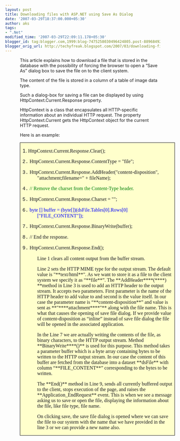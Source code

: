 ```yaml
---
layout: post
title: Downloading files with ASP.NET using Save As Dialog
date: '2007-03-29T18:37:00.000+05:30'
author: aks
tags:
- ".Net"
modified_time: '2007-03-29T22:09:11.178+05:30'
blogger_id: tag:blogger.com,1999:blog-7475258030496424805.post-8896849269275192446
blogger_orig_url: http://techyfreak.blogspot.com/2007/03/downloading-files-with-aspnet-using.html
---
```


<p style="margin-left: 0.5in;"><span style="font-size:100%;">This article 
explains  how to download a file that is stored in the database with the 
possibility of  forcing the browser to open a “Save As” dialog box to save 
the file on to the client system. <o:p></o:p></p> <p style="margin-left: 
0.5in;"><span style="font-size:100%;">The content of the  file is stored in a 
column of a table of image data type.<o:p></o:p></p> <p style="margin-left: 
0.5in;"><span style="font-size:100%;">Such a dialog-box  for saving a file can 
be displayed by using <span class="SpellE"  
style="font-size:100%;">HttpContext.Current.Response<span 
style="font-size:100%;"> property.  <o:p></o:p></p> <p style="margin-left: 
0.5in;"><span class="SpellE"  style="font-size:100%;">HttpContext<span 
style="font-size:100%;"> is a class that  encapsulates all HTTP-specific 
information about an individual HTTP request. The  property <span 
class="SpellE">HttpContext.Current gets the <span class="SpellE">HttpContext 
object for the current HTTP request.<span style="font-size:100%;">  
<o:p></o:p></p> <p style="margin-left: 0.5in;"><span style="font-size:100%;"> 
Here is an example:  <span class="fullpost"><span 
class="fullpost"><o:p></o:p></p> <table class="MsoTableGrid" style="border: 
medium none ; background: rgb(255, 255, 204) none repeat scroll 0% 50%; 
-moz-background-clip: -moz-initial; -moz-background-origin: -moz-initial; 
-moz-background-inline-policy: -moz-initial; margin-left: 0.5in; 
border-collapse: collapse;" border="1" cellpadding="0" cellspacing="0">  <tr 
style=""> <td style="border: 1pt solid windowtext; padding: 0in 5.4pt; width: 
487.8pt;" valign="top" width="650"> <p class="MsoNormal" style="margin-left: 
0.5in; text-indent: -0.5in;"><span style=";font-family:'Courier 
New';font-size:100%;"  ><span style="">1.<span style="font-style: normal; 
font-variant: normal; font-weight: normal; line-height: normal; 
font-size-adjust: none; font-stretch: normal;font-family:'Times New Roman';" > 
            <span class="SpellE"  style="font-size:100%;"><span 
style="font-family:Verdana;">HttpContext.Current.Response.Clear<span 
style=";font-family:Verdana;font-size:100%;"  >();<o:p></o:p></p> <p 
class="MsoNormal" style="margin-left: 0.5in; text-indent: -0.5in;"><span 
style=";font-family:'Courier New';font-size:100%;"  ><span style="">2.<span 
style="font-style: normal; font-variant: normal; font-weight: normal; 
line-height: normal; font-size-adjust: none; font-stretch: 
normal;font-family:'Times New Roman';" >             <span class="SpellE"  
style="font-size:100%;"><span 
style="font-family:Verdana;">HttpContext.Current.Response.ContentType<span 
style=";font-family:Verdana;font-size:100%;"  >  = "file";<span style="">      
   <o:p></o:p></p> <p class="MsoNormal" style="margin-left: 0.5in; 
text-indent: -0.5in;"><span style=";font-family:'Courier New';font-size:100%;" 
 ><span style="">3.<span style="font-style: normal; font-variant: normal; 
font-weight: normal; line-height: normal; font-size-adjust: none; 
font-stretch: normal;font-family:'Times New Roman';" >             <span 
class="SpellE"  style="font-size:100%;"><span 
style="font-family:Verdana;">HttpContext.Current.Response.AddHeader<span 
style=";font-family:Verdana;font-size:100%;"  >("content-disposition",<span 
style="">    <span style="">                                     "<span 
class="SpellE">attachment;filename=" + <span 
class="SpellE">fileName);<o:p></o:p></p> <p class="MsoNormal" 
style="margin-left: 0.5in; text-indent: -0.5in;"><span 
style=";font-family:'Courier New';font-size:100%;"  ><span style="">4.<span 
style="font-style: normal; font-variant: normal; font-weight: normal; 
line-height: normal; font-size-adjust: none; font-stretch: 
normal;font-family:'Times New Roman';" >                <span 
style=";font-family:Verdana;font-size:100%;color:green;"   >//  Remove the 
<span class="SpellE">charset from the Content-Type  header.<o:p></o:p></p> <p 
class="MsoNormal" style="margin-left: 0.5in; text-indent: -0.5in;"><span 
style=";font-family:'Courier New';font-size:100%;"  ><span style="">5.<span 
style="font-style: normal; font-variant: normal; font-weight: normal; 
line-height: normal; font-size-adjust: none; font-stretch: 
normal;font-family:'Times New Roman';" >                <span class="SpellE"  
style="font-size:100%;"><span 
style="font-family:Verdana;">HttpContext.Current.Response.Charset<span 
style=";font-family:Verdana;font-size:100%;"  >  = "";<o:p></o:p></p> <p 
class="MsoNormal" style="margin-left: 0.5in; text-indent: -0.5in;"><span 
style=";font-family:'Courier New';font-size:100%;"  ><span style="">6.<span 
style="font-style: normal; font-variant: normal; font-weight: normal; 
line-height: normal; font-size-adjust: none; font-stretch: 
normal;font-family:'Times New Roman';" >                <span 
style=";font-family:Verdana;font-size:100%;color:blue;"   >byte<span 
style=";font-family:Verdana;font-size:100%;"  >  [] buffer = (<span 
style="color:blue;">byte[])(<span 
class="SpellE">dsFile.Tables[0].Rows[0]["FILE_CONTENT"]);<o:p></o:p></p> <p 
class="MsoNormal" style="margin-left: 0.5in; text-indent: -0.5in;"><span 
style=";font-family:'Courier New';font-size:100%;"  ><span style="">7.<span 
style="font-style: normal; font-variant: normal; font-weight: normal; 
line-height: normal; font-size-adjust: none; font-stretch: 
normal;font-family:'Times New Roman';" >                <span class="SpellE"  
style="font-size:100%;"><span 
style="font-family:Verdana;">HttpContext.Current.Response.BinaryWrite<span 
style=";font-family:Verdana;font-size:100%;"  >(buffer);<o:p></o:p></p> <p 
class="MsoNormal" style="margin-left: 0.5in; text-indent: -0.5in;"><span 
style=";font-family:'Courier New';font-size:100%;"  ><span style="">8.<span 
style="font-style: normal; font-variant: normal; font-weight: normal; 
line-height: normal; font-size-adjust: none; font-stretch: 
normal;font-family:'Times New Roman';" >                <span 
style=";font-family:Verdana;font-size:100%;"  >//  End the 
response.<o:p></o:p></p> <p class="MsoNormal" style="margin-left: 0.5in; 
text-indent: -0.5in;"><span style=";font-family:'Courier New';font-size:100%;" 
 ><span style="">9.<span style="font-style: normal; font-variant: normal; 
font-weight: normal; line-height: normal; font-size-adjust: none; 
font-stretch: normal;font-family:'Times New Roman';" >                <span 
class="SpellE"  style="font-size:100%;"><span 
style="font-family:Verdana;">HttpContext.Current.Response.End<span 
style=";font-family:Verdana;font-size:100%;"  >();<span 
style=";font-family:Verdana;font-size:100%;"  ><o:p></o:p></p>   <p 
class="MsoNormal" style="margin-left: 0.5in;"><span 
style=";font-family:Verdana;font-size:100%;"  ><o:p>  </o:p> 
Line 1 clears all content output  from the buffer stream.<o:p></o:p></p>     
<p class="MsoNormal" style="margin-left: 0.5in;"><span 
style=";font-family:Verdana;font-size:100%;"  ><o:p></o:p>Line 2 sets the HTTP 
MIME type for  the output stream. The default value is "**text/html**". As we 
want to store  it as a file to the client system we specify it as 
“**file**”. 
<o:p></o:p>The <span class="SpellE"><span class="GramE">**AddHeader****(****) 
**method in Line 3 is used to add an  HTTP header to the output stream. It 
accepts two parameters. First parameter is  the name of the HTTP header to add 
value to and second is the value itself. In  our case the parameter name is 
“**content-disposition**” and value is sent  as  **"****attachment****"** 
along with the file  name. This is what that causes the opening of save file 
dialog. If we provide  value of content-disposition as “inline” instead of 
save file dialog the file  will be opened in the associated application.<o:p> 
</o:p></p>  <p class="MsoNormal" style="margin-left: 0.5in;"><span 
style=";font-family:Verdana;font-size:100%;"  >In the Line 7 we are actually  
writing the contents of the file, as binary characters, to the HTTP output  
stream. Method <span class="SpellE"><span class="GramE">**BinaryWrite****()** 
is used for this purpose. This method  takes a parameter buffer which is a 
byte array containing bytes to be written to  the HTTP output stream. In our 
case the content of this buffer are fetched from  the database into a dataset 
<span class="SpellE">**dsFile** with column “**FILE_CONTENT**” 
corresponding to the  bytes to be written.<o:p> 
</o:p></p>   <p class="MsoNormal" style="margin-left: 0.5in;"><span 
style=";font-family:Verdana;font-size:100%;"  >The **End()** method in Line 9, 
sends all  currently buffered output to the client, stops execution of the 
page, and raises  the <span class="SpellE">**Application_EndRequest** event. 
This is when  we see a message asking us to save or open the file, displaying 
the information  about the file, like file type, file name.<o:p></o:p></p><p 
class="MsoNormal" style="margin-left: 0.5in;"><span 
style=";font-family:Verdana;font-size:100%;"  ><o:p></o:p>On clicking save, 
the save file  dialog is opened where we can save the file to our system with 
the name that we  have provided in the line 3 or we can provide a new name  
also.<o:p></o:p></p><span> 